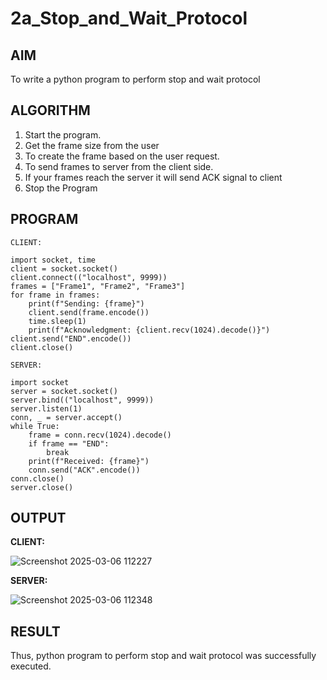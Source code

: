# 2a_Stop_and_Wait_Protocol
## AIM 
To write a python program to perform stop and wait protocol
## ALGORITHM
1. Start the program.
2. Get the frame size from the user
3. To create the frame based on the user request.
4. To send frames to server from the client side.
5. If your frames reach the server it will send ACK signal to client
6. Stop the Program
## PROGRAM
```
CLIENT:

import socket, time
client = socket.socket()
client.connect(("localhost", 9999))
frames = ["Frame1", "Frame2", "Frame3"]
for frame in frames:
    print(f"Sending: {frame}")
    client.send(frame.encode())
    time.sleep(1)
    print(f"Acknowledgment: {client.recv(1024).decode()}")
client.send("END".encode())
client.close()

SERVER:

import socket
server = socket.socket()
server.bind(("localhost", 9999))
server.listen(1)
conn, _ = server.accept()
while True:
    frame = conn.recv(1024).decode()
    if frame == "END":
        break
    print(f"Received: {frame}")
    conn.send("ACK".encode())
conn.close()
server.close()
```

## OUTPUT

**CLIENT:**

![Screenshot 2025-03-06 112227](https://github.com/user-attachments/assets/cf095b55-4de3-4a1a-bae1-45f84bfec5c4)

**SERVER:**

![Screenshot 2025-03-06 112348](https://github.com/user-attachments/assets/6b59769a-b6b2-46d3-81db-24ab82af59b2)


## RESULT
Thus, python program to perform stop and wait protocol was successfully executed.
